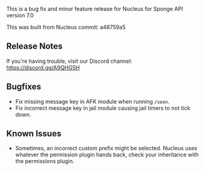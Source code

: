 This is a bug fix and minor feature release for Nucleus for Sponge API version 7.0 

This was built from Nucleus commit: a48759a5

## Release Notes

If you're having trouble, visit our Discord channel: https://discord.gg/A9QHG5H

## Bugfixes

* Fix missing message key in AFK module when running `/seen`.
* Fix incorrect message key in jail module causing jail timers to not tick down.

## Known Issues

* Sometimes, an incorrect custom prefix might be selected. Nucleus uses whatever the permission plugin hands back, check your inheritance with the permissions plugin.
